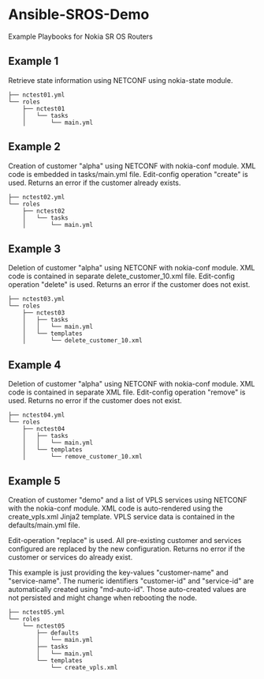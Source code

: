 # Ansible-SROS-Demo
Example Playbooks for Nokia SR OS Routers

## Example 1

Retrieve state information using NETCONF using nokia-state module.

```
├── nctest01.yml
└── roles
    ├── nctest01
    │   └── tasks
    │       └── main.yml
```

## Example 2

Creation of customer "alpha" using NETCONF with nokia-conf module. XML code is embedded in tasks/main.yml file. Edit-config operation "create" is used. Returns an error if the customer already exists.

```
├── nctest02.yml
└── roles
    ├── nctest02
    │   └── tasks
    │       └── main.yml
```

## Example 3

Deletion of customer "alpha" using NETCONF with nokia-conf module. XML code is contained in separate delete_customer_10.xml file. Edit-config operation "delete" is used. Returns an error if the customer does not exist.

```
├── nctest03.yml
└── roles
    ├── nctest03
    │   ├── tasks
    │   │   └── main.yml
    │   └── templates
    │       └── delete_customer_10.xml
```

## Example 4

Deletion of customer "alpha" using NETCONF with nokia-conf module. XML code is contained in separate XML file. Edit-config operation "remove" is used. Returns no error if the customer does not exist.

```
├── nctest04.yml
└── roles
    ├── nctest04
    │   ├── tasks
    │   │   └── main.yml
    │   └── templates
    │       └── remove_customer_10.xml
```

## Example 5

Creation of customer "demo" and a list of VPLS services using NETCONF with the nokia-conf module. XML code is auto-rendered using the create_vpls.xml Jinja2 template. VPLS service data is contained in the defaults/main.yml file.

Edit-operation "replace" is used. All pre-existing customer and services configured are replaced by the new configuration. Returns no error if the customer or services do already exist.

This example is just providing the key-values "customer-name" and "service-name". The numeric identifiers "customer-id" and "service-id" are automatically created using "md-auto-id". Those auto-created values are not persisted and might change when rebooting the node.

```
├── nctest05.yml
└── roles
    └── nctest05
        ├── defaults
        │   └── main.yml
        ├── tasks
        │   └── main.yml
        └── templates
            └── create_vpls.xml
```

